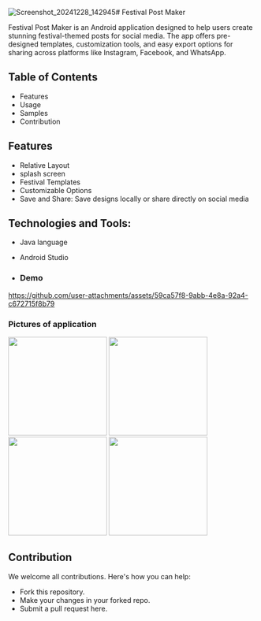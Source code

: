 ![Screenshot_20241228_142945](https://github.com/user-attachments/assets/9ddecc41-d265-4b54-90a9-8f083927bfc5)# Festival Post Maker

Festival Post Maker is an Android application designed to help users create stunning festival-themed posts for social media. The app offers pre-designed templates, customization tools, and easy export options for sharing across platforms like Instagram, Facebook, and WhatsApp.

## Table of Contents
- Features
- Usage
- Samples
- Contribution

## Features
- Relative Layout
- splash screen
- Festival Templates
- Customizable Options
- Save and Share: Save designs locally or share directly on social media

## Technologies and Tools:
- Java language
- Android Studio

- ### Demo

https://github.com/user-attachments/assets/59ca57f8-9abb-4e8a-92a4-c672715f8b79

### Pictures of application 

<img src="https://github.com/user-attachments/assets/633d6916-b792-4416-8525-8630dee79672" width="200"/>
<img src="https://github.com/user-attachments/assets/114c3bfc-e387-426f-9faf-3ef07f6168d6" width="200"/>
<img src="https://github.com/user-attachments/assets/150fbd6a-2fb9-4963-b884-c100f4fc3589" width="200"/>
<img src="https://github.com/user-attachments/assets/f033f115-4b9f-4d0e-be16-8e7735eab3fd" width="200"/>

## Contribution
We welcome all contributions. Here's how you can help:

- Fork this repository.
- Make your changes in your forked repo.
- Submit a pull request here.
